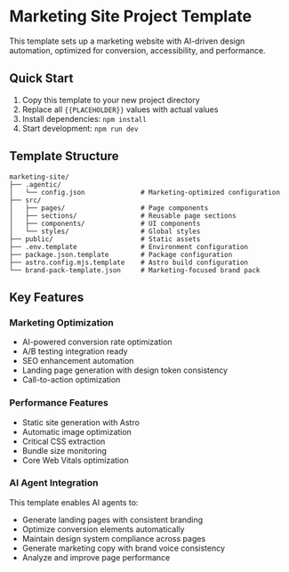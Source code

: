 # Marketing Site Project Template

This template sets up a marketing website with AI-driven design automation, optimized for conversion, accessibility, and performance.

## Quick Start

1. Copy this template to your new project directory
2. Replace all `{{PLACEHOLDER}}` values with actual values
3. Install dependencies: `npm install`
4. Start development: `npm run dev`

## Template Structure

```
marketing-site/
├── .agentic/
│   └── config.json              # Marketing-optimized configuration
├── src/
│   ├── pages/                   # Page components
│   ├── sections/                # Reusable page sections
│   ├── components/              # UI components
│   └── styles/                  # Global styles
├── public/                      # Static assets
├── .env.template                # Environment configuration
├── package.json.template        # Package configuration
├── astro.config.mjs.template    # Astro build configuration
└── brand-pack-template.json     # Marketing-focused brand pack
```

## Key Features

### Marketing Optimization
- AI-powered conversion rate optimization
- A/B testing integration ready
- SEO enhancement automation
- Landing page generation with design token consistency
- Call-to-action optimization

### Performance Features
- Static site generation with Astro
- Automatic image optimization
- Critical CSS extraction
- Bundle size monitoring
- Core Web Vitals optimization

### AI Agent Integration

This template enables AI agents to:
- Generate landing pages with consistent branding
- Optimize conversion elements automatically
- Maintain design system compliance across pages
- Generate marketing copy with brand voice consistency
- Analyze and improve page performance